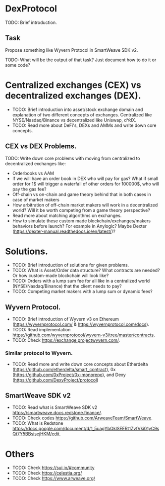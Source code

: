 # DexProtocol
TODO: Brief introduction.

## Task
Propose something like Wyvern Protocol in SmartWeave SDK v2.

TODO: What will be the output of that task? Just document how to do it or some code?

# Centralized exchanges (CEX) vs decentralized exchanges (DEX).
- TODO: Brief introduction into asset/stock exchange domain and explanation of two different concepts of exchanges. Centralized like NYSE/Nasdaq/Binance vs decentralized like Uniswap, dYdX.
- TODO: Read more about DeFi's, DEXs and AMMs and write down core concepts.

## CEX vs DEX Problems.
TODO: Write down core problems with moving from centralized to decentralized exchanges like:
- Orderbooks vs AAM
- If we will have an order book in DEX who will pay for gas? What if small order for 1$ will trigger a waterfall of other orders for 100000$, who will pay the gas fee?
- Off-chain vs on-chain and game theory behind that in both cases in case of market makers
- How arbitration of off-chain market makers will work in a decentralized world? Will it be worth competing from a game theory perspective?
- Read more about matching algorithms on exchanges.
- How to simulate these custom made blockchain/exchanges/makers behaviors before launch? For example in Anylogic? Maybe Dexter (https://dexter-manual.readthedocs.io/en/latest/)? 

# Solutions.
- TODO: Brief introduction of solutions for given problems.
- TODO: What is Asset/Order data structure? What contracts are needed? Or how custom-made blockchain will look like?
- TODO: Orders with a lump sum fee for all like in a centralized world (NYSE/Nasdaq/Binance) that the client needs to pay?
- TODO: Competing market makers with a lump sum or dynamic fees?

## Wyvern Protocol.
- TODO: Brief introduction of Wyvern v3 on Ethereum (https://wyvernprotocol.com/ & https://wyvernprotocol.com/docs).
- TODO: Read implementation https://github.com/wyvernprotocol/wyvern-v3/tree/master/contracts.
- TODO: Check https://exchange.projectwyvern.com/.

### Similar protocol to Wyvern.
- TODO: Read more and write down core concepts about Etherdelta (https://github.com/etherdelta/smart_contract), 0x (https://github.com/0xProject/0x-monorepo), and Dexy (https://github.com/DexyProject/protocol)

## SmartWeave SDK v2
- TODO: Read what is SmartWeave SDK v2 https://smartweave.docs.redstone.finance/.
- TODO: Check codes https://github.com/ArweaveTeam/SmartWeave.
- TODO: What is Redstone https://docs.google.com/document/d/1_5uagYbOklSEERt1ZvfVki01yC9sQt7Y5BBsisejHKM/edit.

# Others
- TODO: Check https://sui.io/#community
- TODO: Check https://celestia.org/
- TODO: Check https://www.arweave.org/
